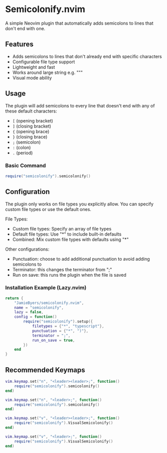 # Semicolonify.nvim

A simple Neovim plugin that automatically adds semicolons to lines that don't end with one.

## Features

- Adds semicolons to lines that don't already end with specific characters
- Configurable file type support
- Lightweight and fast
- Works around large string e.g. """
- Visual mode ability

## Usage

The plugin will add semicolons to every line that doesn't end with any of these default characters:
- `[` (opening bracket)
- `]` (closing bracket)
- `{` (opening brace)
- `}` (closing brace)
- `;` (semicolon)
- `:` (colon)
- `.` (period)

### Basic Command

```lua
require("semicolonify").semicolonify()
```

## Configuration

The plugin only works on file types you explicitly allow. You can specify custom file types or use the default ones.

File Types:
- Custom file types: Specify an array of file types
- Default file types: Use "*" to include built-in defaults
- Combined: Mix custom file types with defaults using "*"

Other configurations:
- Punctuation: choose to add additional punctuation to avoid adding semicolons to
- Terminator: this changes the terminator from ";"
- Run on save: this runs the plugin when the file is saved 

### Installation Example (Lazy.nvim)

```lua
return {
    "JamieByers/semicolonify.nvim",
    name = "semicolonify",
    lazy = false,
    config = function()
        require("semicolonify").setup({
            filetypes = {"*", "typescript"},
            punctuation = {"*", ")"},
            terminator = ";",
            run_on_save = true,
        })
    end
}
```

## Recommended Keymaps

```lua
vim.keymap.set("n", "<leader><leader>;", function()
    require("semicolonify").semicolonify()
end)

vim.keymap.set("n", "<leader>;", function()
    require("semicolonify").semicolonify()
end)

vim.keymap.set("v", "<leader><leader>;", function()
    require("semicolonify").VisualSemicolonify()
end)

vim.keymap.set("v", "<leader>;", function()
    require("semicolonify").VisualSemicolonify()
end)
```

